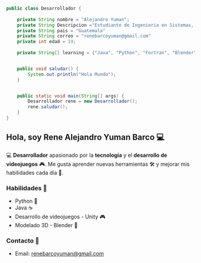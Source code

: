 
```java

public class Desarrollador {
    
    private String nombre = "Alejandro Yuman";
    private String Descripcion ="Estudiante de Ingenieria en Sistemas, con voluntad de seguir aprendiendo cada dia"
    private String pais = "Guatemala"
    private String correo = "renebarcoyuman@gmail.com"
    private int edad = 19;
    
    private String[] learning = {"Java", "Python", "Fortran", "Blender", "GitHub", "Unity"};


    public void saludar() {
        System.out.println("Hola Mundo");
    }


    public static void main(String[] args) {
        Desarrollador rene = new Desarrollador();
        rene.saludar();
    }
}
```


## Hola, soy Rene Alejandro Yuman Barco 💻

💻 **Desarrollador** apasionado por la **tecnología** y el **desarrollo de videojuegos** 🎮. Me gusta aprender nuevas herramientas 🛠️ y mejorar mis habilidades cada día 🌱.

### Habilidades 🧠
- Python 🐍
- Java ☕
- Desarrollo de videojuegos - Unity 🎮
- Modelado 3D - Blender 🎨

### Contacto 📧
- Email: renebarcoyuman@gmail.com


